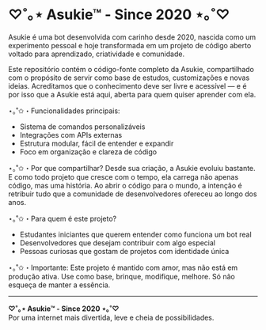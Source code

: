 # ♡˚｡⋆ Asukie™ - Since 2020 ⋆｡˚♡

Asukie é uma bot desenvolvida com carinho desde 2020, nascida como um experimento pessoal e hoje transformada em um projeto de código aberto voltado para aprendizado, criatividade e comunidade.

Este repositório contém o código-fonte completo da Asukie, compartilhado com o propósito de servir como base de estudos, customizações e novas ideias. Acreditamos que o conhecimento deve ser livre e acessível — e é por isso que a Asukie está aqui, aberta para quem quiser aprender com ela.

⋆｡˚✩・Funcionalidades principais:
- Sistema de comandos personalizáveis
- Integrações com APIs externas
- Estrutura modular, fácil de entender e expandir
- Foco em organização e clareza de código

⋆｡˚✩・Por que compartilhar?
Desde sua criação, a Asukie evoluiu bastante. E como todo projeto que cresce com o tempo, ela carrega não apenas código, mas uma história. Ao abrir o código para o mundo, a intenção é retribuir tudo que a comunidade de desenvolvedores ofereceu ao longo dos anos.

⋆｡˚✩・Para quem é este projeto?
- Estudantes iniciantes que querem entender como funciona um bot real
- Desenvolvedores que desejam contribuir com algo especial
- Pessoas curiosas que gostam de projetos com identidade única

⋆｡˚✩・Importante:
Este projeto é mantido com amor, mas não está em produção ativa. Use como base, brinque, modifique, melhore. Só não esqueça de manter a essência.

---

**♡˚｡⋆ Asukie™ - Since 2020 ⋆｡˚♡**  
Por uma internet mais divertida, leve e cheia de possibilidades.
